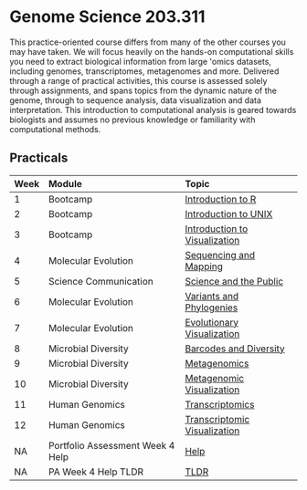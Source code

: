 # Genome Science 203.311

This practice-oriented course differs from many of the other courses you may have taken. We will focus heavily on the hands-on computational skills you need to extract biological information from large 'omics datasets, including genomes, transcriptomes, metagenomes and more. Delivered through a range of practical activities, this course is assessed solely through assignments, and spans topics from the dynamic nature of the genome, through to sequence analysis, data visualization and data interpretation. This introduction to computational analysis is geared towards biologists and assumes no previous knowledge or familiarity with computational methods.

## Practicals

| Week | Module | Topic |
| :----- | :------ | :----------------------------------------------------- |
| 1 | Bootcamp                         | [Introduction to R](Week1/Week1.html)      |
| 2 | Bootcamp                                       | [Introduction to UNIX](Week2/Week2.html)      |
| 3 | Bootcamp                                        | [Introduction to Visualization](Week3/Week3.html)      |
| 4 | Molecular Evolution            | [Sequencing and Mapping](Week4/Week4.html)      |
| 5 | Science Communication  |            [Science and the Public](Week5/Week5.html) |
| 6 | Molecular Evolution         |         [Variants and Phylogenies](Week6/Week6.html)      |
| 7 | Molecular Evolution         |        [Evolutionary Visualization](Week7/Week7.html)      |
| 8 | Microbial Diversity                    | [Barcodes and Diversity](Week8/Week8.html)      |
| 9 | Microbial Diversity                                    | [Metagenomics](Week9/Week9.html)      |
| 10 | Microbial Diversity               | [Metagenomic Visualization](Week10/Week10.html)      |
| 11 | Human Genomics                  | [Transcriptomics](Week11/Week11.html) |
| 12 | Human Genomics               | [Transcriptomic Visualization](Week12/Week12.html) |
| NA | Portfolio Assessment Week 4 Help               | [Help](Portfolio1-help/Portfolio1-help.html) |
| NA | PA Week 4 Help TLDR               | [TLDR](Portfolio1-tldr/Portfolio1-tldr.html) |
